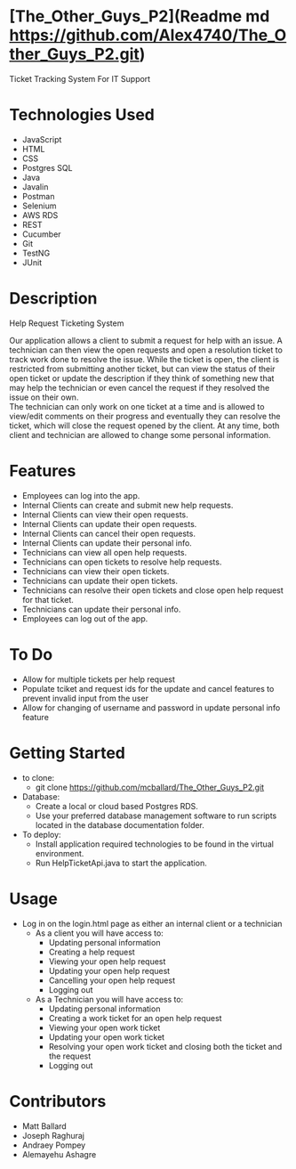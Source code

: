 # [The_Other_Guys_P2](Readme md https://github.com/Alex4740/The_Other_Guys_P2.git)
Ticket Tracking System For IT Support

# Technologies Used
- JavaScript
- HTML
- CSS
- Postgres SQL
- Java
- Javalin
- Postman
- Selenium
- AWS RDS
- REST
- Cucumber
- Git
- TestNG
- JUnit

# Description
Help Request Ticketing System

Our application allows a client to submit a request for help with an issue. A technician can then view the open requests 
and open a resolution ticket to track work done to resolve the issue.  While the ticket is open, the client is restricted 
from submitting another ticket, but can view the status of their open ticket or update the description if they think of 
something new that may help the technician or even cancel the request if they resolved the issue on their own.  
The technician can only work on one ticket at a time and is allowed to view/edit comments on their progress and 
eventually they can resolve the ticket, which will close the request opened by the client.
At any time, both client and technician are allowed to change some personal information.

# Features
- Employees can log into the app.
- Internal Clients can create and submit new help requests.
- Internal Clients can view their open requests.
- Internal Clients can update their open requests.
- Internal Clients can cancel their open requests.
- Internal Clients can update their personal info.
- Technicians can view all open help requests.
- Technicians can open tickets to resolve help requests.
- Technicians can view their open tickets.
- Technicians can update their open tickets.
- Technicians can resolve their open tickets and close open help request for that ticket.
- Technicians can update their personal info.
- Employees can log out of the app.

# To Do
- Allow for multiple tickets per help request
- Populate tciket and request ids for the update and cancel features
  to prevent invalid input from the user
- Allow for changing of username and password in update personal info feature

# Getting Started
- to clone:
  - git clone https://github.com/mcballard/The_Other_Guys_P2.git
- Database:
  - Create a local or cloud based Postgres RDS.
  - Use your preferred database management software to run scripts located in the database documentation folder.
- To deploy:
  - Install application required technologies to be found in the virtual environment.
  - Run HelpTicketApi.java to start the application. 

# Usage
- Log in on the login.html page as either an internal client or a technician
  - As a client you will have access to:
     - Updating personal information 
     - Creating a help request
     - Viewing your open help request
     - Updating your open help request
     - Cancelling your open help request
     - Logging out
  - As a Technician you will have access to: 
     - Updating personal information
     - Creating a work ticket for an open help request
     - Viewing your open work ticket
     - Updating your open work ticket
     - Resolving your open work ticket and closing both the ticket and the request
     - Logging out

# Contributors
  - Matt Ballard
  - Joseph Raghuraj
  - Andraey Pompey
  - Alemayehu Ashagre
  

